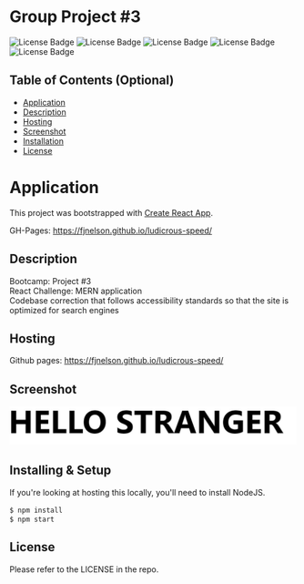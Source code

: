 # Group Project #3

  ![License Badge](https://img.shields.io/badge/-ReactJs-61DAFB?logo=react&logoColor=white&style=for-the-badge)
  ![License Badge](https://img.shields.io/badge/HTML-239120?style=for-the-badge&logo=html5&logoColor=white)
  ![License Badge](https://img.shields.io/badge/CSS-239120?&style=for-the-badge&logo=css3&logoColor=white)
  ![License Badge](https://img.shields.io/badge/JavaScript-F7DF1E?style=for-the-badge&logo=javascript&logoColor=black)
  ![License Badge](https://img.shields.io/badge/Node.js-43853D?style=for-the-badge&logo=node.js&logoColor=white) 

## Table of Contents (Optional)

- [Application](#Application)
- [Description](#Description)
- [Hosting](#Hosting)
- [Screenshot](#Screenshot)
- [Installation](#Installing)
- [License](#License)
# Application

This project was bootstrapped with [Create React App](https://github.com/facebook/create-react-app).


GH-Pages: https://fjnelson.github.io/ludicrous-speed/

## Description

Bootcamp: Project #3 <br />
React Challenge: MERN application <br />
Codebase correction that follows accessibility standards so that the site is optimized for search engines <br />


## Hosting
Github pages: https://fjnelson.github.io/ludicrous-speed/



## Screenshot

![portfolio ace](./src/components/images/hello.JPG "screenshot of main page of the application")


## Installing & Setup

If you're looking at hosting this locally, you'll need to install NodeJS.

```shell
$ npm install
$ npm start
```
## License

Please refer to the LICENSE in the repo.
